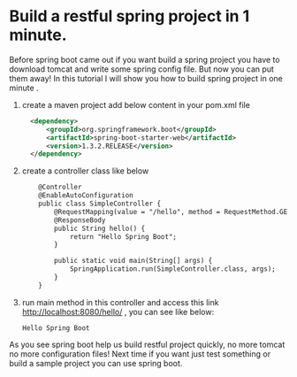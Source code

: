 # Build a restful spring project in 1 minute.
Before spring boot came out if you want build a spring project
you have to download tomcat and write some spring config file.
But now you can put them away! In this tutorial I will show you
how to build spring project in one minute .

1. create a maven project add below content in your pom.xml file
    ```xml
      <dependency>
          <groupId>org.springframework.boot</groupId>
          <artifactId>spring-boot-starter-web</artifactId>
          <version>1.3.2.RELEASE</version>
      </dependency>
    ```
2. create a controller class like below
    ```xml
        @Controller
        @EnableAutoConfiguration
        public class SimpleController {
            @RequestMapping(value = "/hello", method = RequestMethod.GET)
            @ResponseBody
            public String hello() {
                return "Hello Spring Boot";
            }
    
            public static void main(String[] args) {
                SpringApplication.run(SimpleController.class, args);
            }
        }
    ```
3. run main method in this controller and access this link
    <http://localhost:8080/hello/> , you can see like below:
    ```
    Hello Spring Boot
    ```

As you see spring boot help us build restful project quickly,
no more tomcat no more configuration files! Next
time if you want just test something or build a sample project
you can use spring boot.